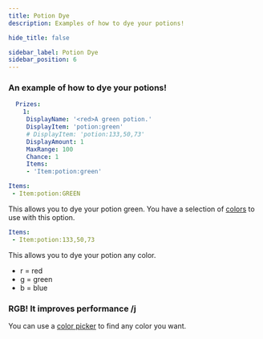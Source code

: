 ```yaml
---
title: Potion Dye
description: Examples of how to dye your potions!

hide_title: false

sidebar_label: Potion Dye
sidebar_position: 6
---
```

### An example of how to dye your potions!
```yml
  Prizes:
    1:
     DisplayName: '<red>A green potion.'
     DisplayItem: 'potion:green'
     # DisplayItem: 'potion:133,50,73'
     DisplayAmount: 1
     MaxRange: 100
     Chance: 1
     Items:
     - 'Item:potion:green'
```
```yml
Items:
 - Item:potion:GREEN
```
This allows you to dye your potion green.
You have a selection of [colors](https://jd.papermc.io/paper/1.21/org/bukkit/Color.html) to use with this option.

```yml
Items:
 - Item:potion:133,50,73
```
This allows you to dye your potion any color.

* r = red
* g = green
* b = blue

### RGB! It improves performance /j
You can use a [color picker](https://htmlcolorcodes.com/color-picker/) to find any color you want.